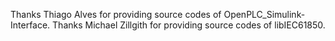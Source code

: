 Thanks Thiago Alves for providing source codes of OpenPLC_Simulink-Interface.
Thanks Michael Zillgith for providing source codes of libIEC61850.